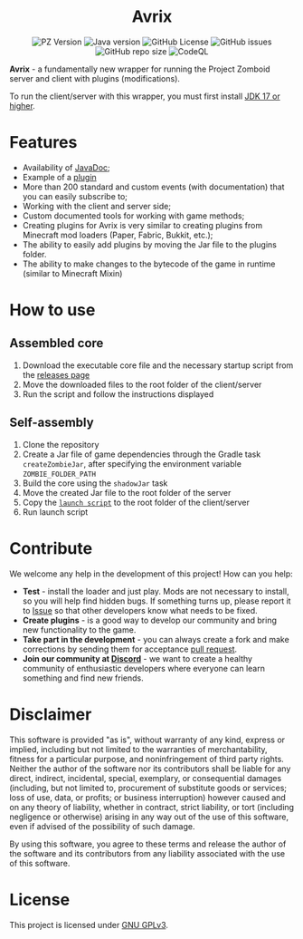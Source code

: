 <div align="center">
    <h1>Avrix</h1>
</div>

<p align="center">
    <img alt="PZ Version" src="https://img.shields.io/badge/Project_Zomboid-41.78.16-blue">
    <img alt="Java version" src="https://img.shields.io/badge/Java-17-orange">
    <img alt="GitHub License" src="https://img.shields.io/github/license/Brov3r/Avrix">
    <img alt="GitHub issues" src="https://img.shields.io/github/issues-raw/Brov3r/Avrix">
    <img alt="GitHub repo size" src="https://img.shields.io/github/repo-size/Brov3r/Avrix">
    <img alt="CodeQL" src="https://github.com/Brov3r/Avrix/actions/workflows/codeql.yml/badge.svg">
</p>

**Avrix** - a fundamentally new wrapper for running the Project Zomboid server and client with plugins (modifications).

To run the client/server with this wrapper, you must first
install [JDK 17 or higher](https://www.oracle.com/java/technologies/downloads/).

# Features

- Availability of [JavaDoc](https://brov3r.github.io/Avrix/);
- Example of a [plugin](https://github.com/Brov3r/Avrix/tree/main/example-plugin)
- More than 200 standard and custom events (with documentation) that you can easily subscribe to;
- Working with the client and server side;
- Custom documented tools for working with game methods;
- Creating plugins for Avrix is very similar to creating plugins from Minecraft mod loaders (Paper, Fabric, Bukkit,
  etc.);
- The ability to easily add plugins by moving the Jar file to the plugins folder.
- The ability to make changes to the bytecode of the game in runtime (similar to Minecraft Mixin)

# How to use

## Assembled core

1) Download the executable core file and the necessary startup script from
   the [releases page](https://github.com/Brov3r/Avrix/releases )
2) Move the downloaded files to the root folder of the client/server
3) Run the script and follow the instructions displayed

## Self-assembly

1) Clone the repository
2) Create a Jar file of game dependencies through the Gradle task `createZombieJar`, after specifying the environment
   variable `ZOMBIE_FOLDER_PATH`
3) Build the core using the `shadowJar` task
4) Move the created Jar file to the root folder of the server
5) Copy the [`launch script`](./scripts) to the root folder of the client/server
6) Run launch script

# Contribute

We welcome any help in the development of this project! How can you help:

- **Test** - install the loader and just play. Mods are not necessary to install, so you will help find hidden bugs. If
  something turns up, please report it to [Issue](https://github.com/Brov3r/Avrix/issues) so that other developers know
  what needs to be fixed.
- **Create plugins** - is a good way to develop our community and bring new functionality to the game.
- **Take part in the development** - you can always create a fork and make corrections by sending them for
  acceptance [pull request](https://github.com/Brov3r/Avrix/pulls).
- **Join our community at [Discord](https://discord.gg/PdYtyJMTZN)** - we want to create a healthy community of
  enthusiastic developers where everyone can learn something and find new friends.

# Disclaimer

This software is provided "as is", without warranty of any kind, express or implied, including but not limited to the
warranties of merchantability, fitness for a particular purpose, and noninfringement of third party rights. Neither the
author of the software nor its contributors shall be liable for any direct, indirect, incidental, special, exemplary, or
consequential damages (including, but not limited to, procurement of substitute goods or services; loss of use, data, or
profits; or business interruption) however caused and on any theory of liability, whether in contract, strict liability,
or tort (including negligence or otherwise) arising in any way out of the use of this software, even if advised of the
possibility of such damage.

By using this software, you agree to these terms and release the author of the software and its contributors from any
liability associated with the use of this software.

# License

This project is licensed under [GNU GPLv3](./LICENSE).